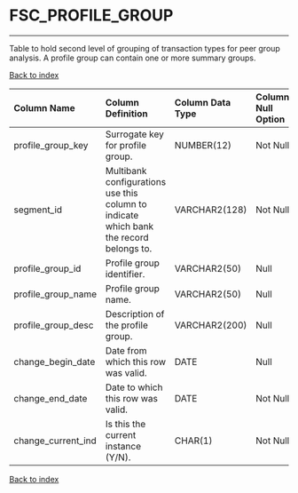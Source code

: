 # **FSC_PROFILE_GROUP**

---

Table to hold second level of grouping of transaction types for peer group analysis.  A profile group can contain one or more summary groups.

[Back to index](./index.md)

| Column Name        | Column Definition                                                                      | Column Data Type   | Column Null Option   | PK   | FK   |
|:-------------------|:---------------------------------------------------------------------------------------|:-------------------|:---------------------|:-----|:-----|
| profile_group_key  | Surrogate key for profile group.                                                       | NUMBER(12)         | Not Null             | Yes  | No   |
| segment_id         | Multibank configurations use this column to indicate which bank the record belongs to. | VARCHAR2(128)      | Not Null             | Yes  | No   |
| profile_group_id   | Profile group identifier.                                                              | VARCHAR2(50)       | Null                 | No   | No   |
| profile_group_name | Profile group name.                                                                    | VARCHAR2(50)       | Null                 | No   | No   |
| profile_group_desc | Description of the profile group.                                                      | VARCHAR2(200)      | Null                 | No   | No   |
| change_begin_date  | Date from which this row was valid.                                                    | DATE               | Null                 | No   | No   |
| change_end_date    | Date to which this row was valid.                                                      | DATE               | Not Null             | No   | No   |
| change_current_ind | Is this the current instance (Y/N).                                                    | CHAR(1)            | Not Null             | No   | No   |

[Back to index](./index.md)